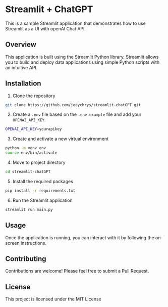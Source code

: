 # Streamlit + ChatGPT

This is a sample Streamlit application that demonstrates how to use Streamlit as a UI with openAI Chat API.

## Overview

This application is built using the Streamlit Python library. Streamlit allows you to build and deploy data applications using simple Python scripts with an intuitive API.

## Installation

1. Clone the repository

```bash
git clone https://github.com/joeychrys/streamlit-chatGPT.git
```

2. Create a `.env` file based on the `.env.example` file and add your `OPENAI_API_KEY`.

```bash
OPENAI_API_KEY=yourapikey
```

3. Create and activate a new virtual environment

```bash
python -m venv env
source env/bin/activate
```
4. Move to project directory

```bash
cd streamlit-chatGPT
```

5. Install the required packages

```bash
pip install -r requirements.txt
```


6. Run the Streamlit application

```bash
streamlit run main.py
```

## Usage

Once the application is running, you can interact with it by following the on-screen instructions.

## Contributing

Contributions are welcome! Please feel free to submit a Pull Request.

## License

This project is licensed under the MIT License
